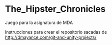 The_Hipster_Chronicles
======================

Juego para la asignatura de MDA

Instrucciones para crear el repositorio sacadas de http://dmayance.com/git-and-unity-projects/
